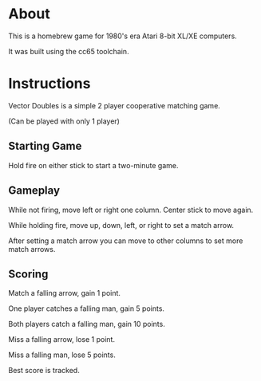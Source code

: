 # About
This is a homebrew game for 1980's era Atari 8-bit XL/XE computers.

It was built using the cc65 toolchain.
 
# Instructions
Vector Doubles is a simple 2 player cooperative matching game.

(Can be played with only 1 player)

## Starting Game
Hold fire on either stick to start a two-minute game.

## Gameplay
While not firing, move left or right one column. Center stick to move again.

While holding fire, move up, down, left, or right to set a match arrow.

After setting a match arrow you can move to other columns to set more match arrows.

## Scoring
Match a falling arrow, gain 1 point.

One player catches a falling man, gain 5 points.

Both players catch a falling man, gain 10 points.
 
Miss a falling arrow, lose 1 point.

Miss a falling man, lose 5 points.

Best score is tracked.
